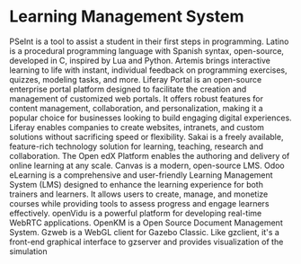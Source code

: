 # Learning Management System

PSeInt is a tool to assist a student in their first steps in programming. Latino is a procedural programming language with Spanish syntax, open-source, developed in C, inspired by Lua and Python. Artemis brings interactive learning to life with instant, individual feedback on programming exercises, quizzes, modeling tasks, and more. Liferay Portal is an open-source enterprise portal platform designed to facilitate the creation and management of customized web portals. It offers robust features for content management, collaboration, and personalization, making it a popular choice for businesses looking to build engaging digital experiences. Liferay enables companies to create websites, intranets, and custom solutions without sacrificing speed or flexibility. Sakai is a freely available, feature-rich technology solution for learning, teaching, research and collaboration. The Open edX Platform enables the authoring and delivery of online learning at any scale. Canvas is a modern, open-source LMS. Odoo eLearning is a comprehensive and user-friendly Learning Management System (LMS) designed to enhance the learning experience for both trainers and learners. It allows users to create, manage, and monetize courses while providing tools to assess progress and engage learners effectively. openVidu is a powerful platform for developing real-time WebRTC applications. OpenKM is a Open Source Document Management System. Gzweb is a WebGL client for Gazebo Classic. Like gzclient, it's a front-end graphical interface to gzserver and provides visualization of the simulation